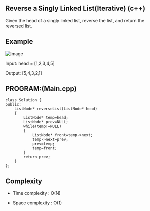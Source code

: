 ## Reverse a Singly Linked List(Iterative) (c++)

Given the head of a singly linked list, reverse the list, and return the reversed list.

## Example
![image](https://github.com/user-attachments/assets/382a9664-dcff-46b7-b986-bbc33deb9765)

Input: head = [1,2,3,4,5]

Output: [5,4,3,2,1]

## PROGRAM:(Main.cpp)
```
class Solution {
public:
    ListNode* reverseList(ListNode* head) 
    {
        ListNode* temp=head;
        ListNode* prev=NULL;
        while(temp!=NULL)
        {
            ListNode* front=temp->next;
            temp->next=prev;
            prev=temp;
            temp=front;
        }
        return prev;
    }
};
```
## Complexity
- Time complexity : O(N)

- Space complexity : O(1)
